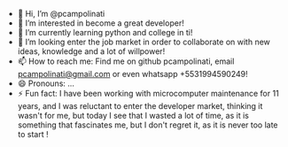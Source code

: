- 👋 Hi, I’m @pcampolinati
- 👀 I’m interested in become a great developer!
- 🌱 I’m currently learning python and college in ti!
- 💞️ I’m looking enter the job market in order to collaborate on with new ideas, knowledge and a lot of willpower!
- 📫 How to reach me: Find me on github pcampolinati, email pcampolinati@gmail.com or even whatsapp +5531994590249!
- 😄 Pronouns: ...
- ⚡ Fun fact: I have been working with microcomputer maintenance for 11 years, and I was reluctant to enter the 
developer market, thinking it wasn't for me, but today I see that I wasted a lot of time, as it is something that
fascinates me, but I don't regret it, as it is never too late to start !

<!---
pcampolinati/pcampolinati is a ✨ special ✨ repository because its `README.md` (this file) appears on your GitHub profile.
You can click the Preview link to take a look at your changes.
--->
